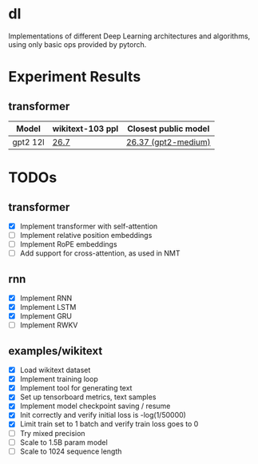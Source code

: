 # dl
Implementations of different Deep Learning architectures and algorithms, using only basic ops provided by pytorch.

# Experiment Results

## transformer

| Model | wikitext-103 ppl | Closest public model |
| ------- | --------- | ---- |
| gpt2 12l | [26.7](https://tensorboard.dev/experiment/1J35Jwg0RlSpOwVKgkqL4g/#scalars) | [26.37 (gpt2-medium)](https://paperswithcode.com/sota/language-modelling-on-wikitext-103?metric=Validation%20perplexity)


# TODOs

## transformer

- [x] Implement transformer with self-attention
- [ ] Implement relative position embeddings
- [ ] Implement RoPE embeddings
- [ ] Add support for cross-attention, as used in NMT

## rnn

- [x] Implement RNN
- [x] Implement LSTM
- [x] Implement GRU
- [ ] Implement RWKV

## examples/wikitext

- [x] Load wikitext dataset
- [x] Implement training loop
- [x] Implement tool for generating text
- [x] Set up tensorboard metrics, text samples
- [x] Implement model checkpoint saving / resume
- [x] Init correctly and verify initial loss is -log(1/50000)
- [x] Limit train set to 1 batch and verify train loss goes to 0
- [ ] Try mixed precision
- [ ] Scale to 1.5B param model
- [ ] Scale to 1024 sequence length
